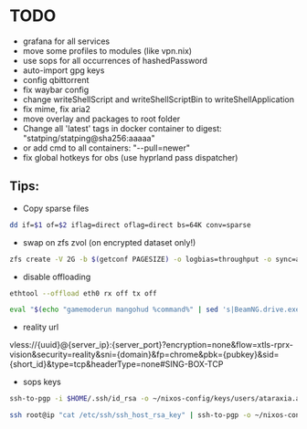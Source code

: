 # TODO

* grafana for all services
* move some profiles to modules (like vpn.nix)
* use sops for all occurrences of hashedPassword
* auto-import gpg keys
* config qbittorrent
* fix waybar config
* change writeShellScript and writeShellScriptBin to writeShellApplication
* fix mime, fix aria2
* move overlay and packages to root folder
* Change all 'latest' tags in docker container to digest: "statping/statping@sha256:aaaaa"
* or add cmd to all containers: "--pull=newer"
* fix global hotkeys for obs (use hyprland pass dispatcher)

## Tips:

* Copy sparse files

```bash
dd if=$1 of=$2 iflag=direct oflag=direct bs=64K conv=sparse
```

* swap on zfs zvol (on encrypted dataset only!)

```bash
zfs create -V 2G -b $(getconf PAGESIZE) -o logbias=throughput -o sync=always -o primarycache=metadata -o secondarycache=none -o com.sun:auto-snapshot=false -o compression=zle zroot/enc/swap
```

* disable offloading

```bash
ethtool --offload eth0 rx off tx off
```

```bash
eval "$(echo "gamemoderun mangohud %command%" | sed 's|BeamNG.drive.exe|BinLinux/BeamNG.drive.x64|g')" 2>&1 | tee $HOME/beamng.log
```

* reality url

vless://{uuid}@{server_ip}:{server_port}?encryption=none&flow=xtls-rprx-vision&security=reality&sni={domain}&fp=chrome&pbk={pubkey}&sid={short_id}&type=tcp&headerType=none#SING-BOX-TCP

* sops keys

```bash
ssh-to-pgp -i $HOME/.ssh/id_rsa -o ~/nixos-config/keys/users/ataraxia.asc

ssh root@ip "cat /etc/ssh/ssh_host_rsa_key" | ssh-to-pgp -o ~/nixos-config/keys/hosts/hostname.asc
```